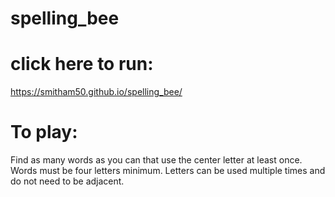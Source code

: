 # spelling_bee

# click here to run:
https://smitham50.github.io/spelling_bee/

# To play:
Find as many words as you can that use the center letter at least once. Words must be four letters minimum. Letters can be used multiple times and do not need to be adjacent.
